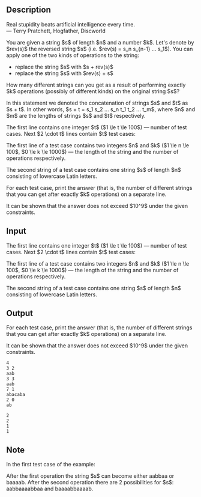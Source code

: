 ## Description

<div><div class="epigraph"><div class="epigraph-text">Real stupidity beats artificial intelligence every time.</div><div class="epigraph-source">— Terry Pratchett, <span class="tex-font-style-it">Hogfather, Discworld</span></div></div><p>You are given a string $s$ of length $n$ and a number $k$. Let's denote by $rev(s)$ the reversed string $s$ (i.e. $rev(s) = s_n s_{n-1} ... s_1$). You can apply one of the two kinds of operations to the string:</p><ul><li> replace the string $s$ with $s + rev(s)$</li><li> replace the string $s$ with $rev(s) + s$</li></ul><p>How many different strings can you get as a result of performing <span class="tex-font-style-bf">exactly</span> $k$ operations (possibly of different kinds) on the original string $s$?</p><p>In this statement we denoted the concatenation of strings $s$ and $t$ as $s + t$. In other words, $s + t = s_1 s_2 ... s_n t_1 t_2 ... t_m$, where $n$ and $m$ are the lengths of strings $s$ and $t$ respectively.</p></div><div class="input-specification"><p>The first line contains one integer $t$ ($1 \le t \le 100$)&nbsp;— number of test cases. Next $2 \cdot t$ lines contain $t$ test cases:</p><p>The first line of a test case contains two integers $n$ and $k$ ($1 \le n \le 100$, $0 \le k \le 1000$)&nbsp;— the length of the string and the number of operations respectively.</p><p>The second string of a test case contains one string $s$ of length $n$ consisting of lowercase Latin letters.</p></div><div class="output-specification"><p>For each test case, print the answer (that is, the number of different strings that you can get after exactly $k$ operations) on a separate line.</p><p>It can be shown that the answer does not exceed $10^9$ under the given constraints.</p></div>

## Input

<p>The first line contains one integer $t$ ($1 \le t \le 100$)&nbsp;— number of test cases. Next $2 \cdot t$ lines contain $t$ test cases:</p><p>The first line of a test case contains two integers $n$ and $k$ ($1 \le n \le 100$, $0 \le k \le 1000$)&nbsp;— the length of the string and the number of operations respectively.</p><p>The second string of a test case contains one string $s$ of length $n$ consisting of lowercase Latin letters.</p>

## Output

<p>For each test case, print the answer (that is, the number of different strings that you can get after exactly $k$ operations) on a separate line.</p><p>It can be shown that the answer does not exceed $10^9$ under the given constraints.</p>





```input1
4
3 2
aab
3 3
aab
7 1
abacaba
2 0
ab
```




```output1
2
2
1
1
```



## Note

<p>In the first test case of the example:</p><p>After the first operation the string $s$ can become either <span class="tex-font-style-bf">aabbaa</span> or <span class="tex-font-style-bf">baaaab</span>. After the second operation there are 2 possibilities for $s$: <span class="tex-font-style-bf">aabbaaaabbaa</span> and <span class="tex-font-style-bf">baaaabbaaaab</span>.</p>
